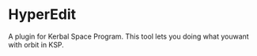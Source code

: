 HyperEdit
=========

A plugin for Kerbal Space Program.
This tool lets you doing what youwant with orbit in KSP.